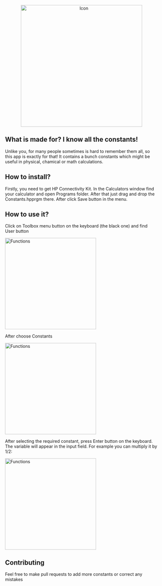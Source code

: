 <div align="center">
    <img src="https://cdn.rawgit.com/krlc/Constants/1e1fd5ef/readme/icon.svg" alt="Icon" width="400"/>
  <br>
</div>

## What is made for? I know all the constants!

Unlike you, for many people sometimes is hard to remember them all, so this app is exactly for that! It contains a bunch constants which might be useful in physical, chamical or math calculations.

## How to install?
Firstly, you need to get HP Connectivity Kit. In the Calculators window find your calculator and open Programs folder. After that just drag and drop the Constants.hpprgm there. After click Save button in the menu.

## How to use it?

Click on Toolbox menu button on the keyboard (the black one) and find User button

<img src="https://raw.githubusercontent.com/krlc/Constants/master/readme/functions.png" width="300" alt="Functions" align="middle">

After choose Constants

<img src="https://raw.githubusercontent.com/krlc/Constants/master/readme/constants.png" width="300" alt="Functions" align="middle">

After selecting the required constant, press Enter button on the keyboard. The variable will appear in the input field. For example you can multiply it by 1/2:

<img src="https://raw.githubusercontent.com/krlc/Constants/master/readme/theuseof.png" width="300" alt="Functions" align="middle">

## Contributing

Feel free to make pull requests to add more constants or correct any mistakes